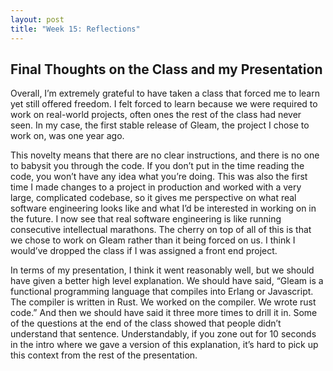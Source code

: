 ```yaml
---
layout: post
title: "Week 15: Reflections"
---
```




## Final Thoughts on the Class and my Presentation

Overall, I’m extremely grateful to have taken a class that forced me to learn yet still offered freedom. I felt forced to learn because we were required to work on real-world projects, often ones the rest of the class had never seen. In my case, the first stable release of Gleam, the project I chose to work on, was one year ago. 
<!--more-->
This novelty means that there are no clear instructions, and there is no one to babysit you through the code. If you don’t put in the time reading the code, you won’t have any idea what you’re doing. This was also the first time I made changes to a project in production and worked with a very large, complicated codebase, so it gives me perspective on what real software engineering looks like and what I’d be interested in working on in the future. I now see that real software engineering is like running consecutive intellectual marathons. The cherry on top of all of this is that we chose to work on Gleam rather than it being forced on us. I think I would’ve dropped the class if I was assigned a front end project. 


In terms of my presentation, I think it went reasonably well, but we should have given a better high level explanation. We should have said, “Gleam is a functional programming language that compiles into Erlang or Javascript. The compiler is written in Rust. We worked on the compiler. We wrote rust code.” And then we should have said it three more times to drill it in. Some of the questions at the end of the class showed that people didn’t understand that sentence. Understandably, if you zone out for 10 seconds in the intro where we gave a version of this explanation, it’s hard to pick up this context from the rest of the presentation. 
